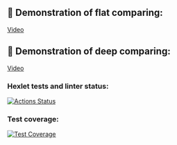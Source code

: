 ## 🎥 Demonstration of flat comparing:
[Video](https://asciinema.org/a/aa9lib00XAZPxUOc8khogpaPu)
## 🎥 Demonstration of deep comparing:
[Video](https://asciinema.org/a/bKpsVpJTrXGZ83pc72YLzH45m)
### Hexlet tests and linter status:
[![Actions Status](https://github.com/orthrus2106/frontend-project-46/actions/workflows/hexlet-check.yml/badge.svg)](https://github.com/orthrus2106/frontend-project-46/actions)
### Test coverage:
[![Test Coverage](https://api.codeclimate.com/v1/badges/a8153ce27c1fb797652c/test_coverage)](https://codeclimate.com/github/orthrus2106/frontend-project-46/test_coverage)